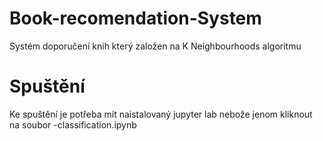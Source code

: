 # Book-recomendation-System
Systém doporučení knih který založen na K Neighbourhoods algoritmu

# Spuštění 
Ke spuštění je potřeba mít naistalovaný jupyter lab nebože jenom kliknout na soubor -classification.ipynb
